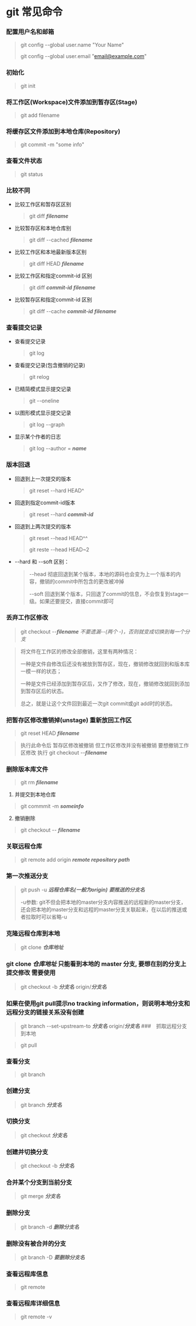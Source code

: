 
# git 常见命令

### 配置用户名和邮箱

> git config --global user.name "Your Name" 
>
> git config --global user.email "email@example.com"

### 初始化

>git init

### 将工作区(Workspace)文件添加到暂存区(Stage)

>git add filename

### 将缓存区文件添加到本地仓库(Repository)

>git commit -m "some info"

### 查看文件状态

>git status

### 比较不同

* 比较工作区和暂存区区别

    >git diff ***filename*** 

* 比较暂存区和本地仓库别
    >git diff --cached ***filename***
  
* 比较工作区和本地最新版本区别
    >git diff HEAD  ***filename***

* 比较工作区和指定commit-id 区别
    >git diff ***commit-id*** ***filename***

* 比较暂存区和指定commit-id 区别
    >git diff --cache ***commit-id*** ***filename***

### 查看提交记录

* 查看提交记录
    >git log

* 查看提交记录(包含撤销的记录)
    >git relog

* 已精简模式显示提交记录
    >git --oneline 

* 以图形模式显示提交记录
    >git log --graph

* 显示某个作者的日志
    >git log --author = ***name***

### 版本回退

* 回退到上一次提交的版本
    >git reset --hard HEAD^

* 回退到指定commit-id版本
    >git reset --hard ***commit-id***

* 回退到上两次提交的版本
    >git reset --head HEAD^^
    >
    >git reste --head HEAD~2

* --hard 和 --soft 区别：
    >--head 彻底回退到某个版本，本地的源码也会变为上一个版本的内容，撤销的commit中所包含的更改被冲掉
    >
    >--soft 回退到某个版本，只回退了commit的信息，不会恢复到stage一级。如果还要提交，直接commit即可

### 丢弃工作区修改

>git checkout --***filename***  *不要遗漏--(两个 -)，否则就变成切换到每一个分支*

>将文件在工作区的修改全部撤销，这里有两种情况：
>
>一种是文件自修改后还没有被放到暂存区，现在，撤销修改就回到和版本库一模一样的状态；
>
>一种是文件已经添加到暂存区后，又作了修改，现在，撤销修改就回到添加到暂存区后的状态。
>
>总之，就是让这个文件回到最近一次git commit或git add时的状态。

### 把暂存区修改撤销掉(unstage) 重新放回工作区

>git reset HEAD ***filename***

>执行此命令后 暂存区修改被撤销 但工作区修改并没有被撤销 要想撤销工作区修改 执行 git checkout --***filename***

### 删除版本库文件

>git rm ***filename***

1. 并提交到本地仓库
>git commmit -m ***someinfo***

2. 撤销删除
>git checkout -- ***filename***

### 关联远程仓库

>git remote add origin ***remote repository path*** 

### 第一次推送分支

>git push -u ***远程仓库名(一般为origin)*** ***要推送的分支名***
>
>-u参数: git不但会把本地的master分支内容推送的远程新的master分支，还会把本地的master分支和远程的master分支关联起来，在以后的推送或者拉取时可以省略-u

### 克隆远程仓库到本地

>git clone ***仓库地址***

### git clone ***仓库地址*** 只能看到本地的 master 分支, 要想在别的分支上提交修改 需要使用

>git checkout -b ***分支名***  origin/***分支名***

### 如果在使用git pull提示no tracking information，则说明本地分支和远程分支的链接关系没有创建 

>git branch --set-upstream-to ***分支名*** origin/***分支名***
###　抓取远程分支到本地

>git pull

### 查看分支

>git branch

### 创建分支

>git branch ***分支名***

### 切换分支

>git checkout ***分支名***

### 创建并切换分支

>git checkout -b ***分支名***


### 合并某个分支到当前分支

>git merge ***分支名***

### 删除分支

>git branch -d ***删除分支名***

### 删除没有被合并的分支

>git branch -D ***要删除分支名***

### 查看远程库信息

>git remote

### 查看远程库详细信息

>git remote -v 